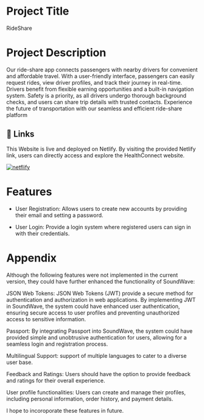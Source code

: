 
# Project Title

RideShare

# Project Description

Our ride-share app connects passengers with nearby drivers for convenient and affordable travel. With a user-friendly interface, passengers can easily request rides, view driver profiles, and track their journey in real-time. Drivers benefit from flexible earning opportunities and a built-in navigation system. Safety is a priority, as all drivers undergo thorough background checks, and users can share trip details with trusted contacts. Experience the future of transportation with our seamless and efficient ride-share platform

## 🔗 Links

This Website is live and deployed on Netlify.
By visiting the provided Netlify link, users can directly access and explore the HealthConnect website.

[![netflify](https://img.shields.io/badge/netflify-blue?style=for-the-badge&logo=netflify&logoColor=white)](https://startling-mermaid-fc7ad8.netlify.app/)



# Features

- User Registration: Allows users to create new accounts by providing their email and setting a password.

- User Login: Provide a login system where registered users can sign in with their credentials.

# Appendix

Although the following features were not implemented in the current version, they could have further enhanced the functionality of SoundWave:

JSON Web Tokens: JSON Web Tokens (JWT) provide a secure method for authentication and authorization in web applications. By implementing JWT in SoundWave, the system could have enhanced user authentication, ensuring secure access to user profiles and preventing unauthorized access to sensitive information.

Passport: By integrating Passport into SoundWave, the system could have provided simple and unobtrusive authentication for users, allowing for a seamless login and registration process.

Multilingual Support: support of multiple languages to cater to a diverse user base.

Feedback and Ratings: Users should have the option to provide feedback and ratings for their overall experience.

User profile functionalities: Users can create and manage their profiles, including personal information, order history, and payment details.

I hope to incoroporate these features in future.
